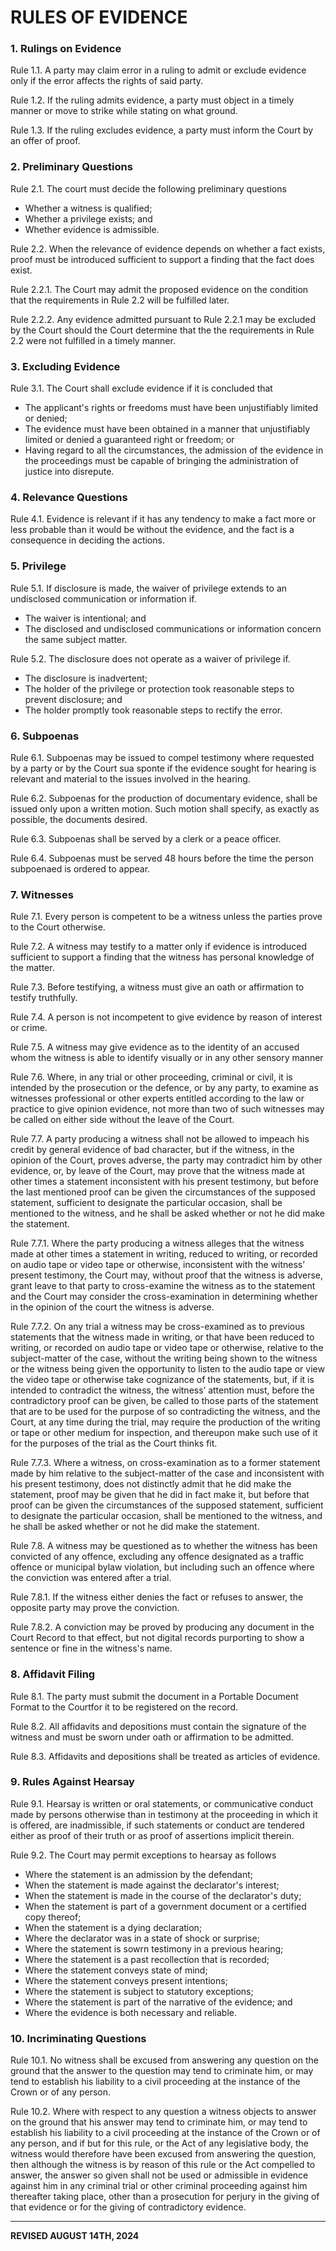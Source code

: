 # RULES OF EVIDENCE

### 1. Rulings on Evidence

Rule 1.1. A party may claim error in a ruling to admit or exclude evidence only if the error affects the rights of said party.

Rule 1.2. If the ruling admits evidence, a party must object in a timely manner or move to strike while stating on what ground.

Rule 1.3. If the ruling excludes evidence, a party must inform the Court by an offer of proof.

### 2. Preliminary Questions

Rule 2.1. The court must decide the following preliminary questions
- Whether a witness is qualified;
- Whether a privilege exists; and
- Whether evidence is admissible.

Rule 2.2. When the relevance of evidence depends on whether a fact exists, proof must be introduced sufficient to support a finding that the fact does exist. 

Rule 2.2.1. The Court may admit the proposed evidence on the condition that the requirements in Rule 2.2 will be fulfilled later.

Rule 2.2.2. Any evidence admitted pursuant to Rule 2.2.1 may be excluded by the Court should the Court determine that the the requirements in Rule 2.2 were not fulfilled in a timely manner.

### 3. Excluding Evidence

Rule 3.1. The Court shall exclude evidence if it is concluded that
- The applicant's rights or freedoms must have been unjustifiably limited or denied; 
- The evidence must have been obtained in a manner that unjustifiably limited or denied a guaranteed right or freedom; or
- Having regard to all the circumstances, the admission of the evidence in the proceedings must be capable of bringing the administration of justice into disrepute.

### 4. Relevance Questions

Rule 4.1. Evidence is relevant if it has any tendency to make a fact more or less probable than it would be without the evidence, and the fact is a consequence in deciding the actions.

### 5. Privilege

Rule 5.1. If disclosure is made, the waiver of privilege extends to an undisclosed communication or information if.
- The waiver is intentional; and
- The disclosed and undisclosed communications or information concern the same subject matter.

Rule 5.2. The disclosure does not operate as a waiver of privilege if.
- The disclosure is inadvertent;
- The holder of the privilege or protection took reasonable steps to prevent disclosure; and
- The holder promptly took reasonable steps to rectify the error.

### 6. Subpoenas

Rule 6.1. Subpoenas may be issued to compel testimony where requested by a party or by the Court sua sponte if the evidence sought for hearing is relevant and material to the issues involved in the hearing.

Rule 6.2. Subpoenas for the production of documentary evidence, shall be issued only upon a written motion. Such motion shall specify, as exactly as possible, the documents desired.

Rule 6.3. Subpoenas shall be served by a clerk or a peace officer.

Rule 6.4. Subpoenas must be served 48 hours before the time the person subpoenaed is ordered to appear.

### 7. Witnesses

Rule 7.1. Every person is competent to be a witness unless the parties prove to the Court otherwise. 

Rule 7.2. A witness may testify to a matter only if evidence is introduced sufficient to support a finding that the witness has personal knowledge of the matter.

Rule 7.3. Before testifying, a witness must give an oath or affirmation to testify truthfully.

Rule 7.4. A person is not incompetent to give evidence by reason of interest or crime.

Rule 7.5. A witness may give evidence as to the identity of an accused whom the witness is able to identify visually or in any other sensory manner

Rule 7.6. Where, in any trial or other proceeding, criminal or civil, it is intended by the prosecution or the defence, or by any party, to examine as witnesses professional or other experts entitled according to the law or practice to give opinion evidence, not more than two of such witnesses may be called on either side without the leave of the Court.

Rule 7.7. A party producing a witness shall not be allowed to impeach his credit by general evidence of bad character, but if the witness, in the opinion of the Court, proves adverse, the party may contradict him by other evidence, or, by leave of the Court, may prove that the witness made at other times a statement inconsistent with his present testimony, but before the last mentioned proof can be given the circumstances of the supposed statement, sufficient to designate the particular occasion, shall be mentioned to the witness, and he shall be asked whether or not he did make the statement.

Rule 7.7.1. Where the party producing a witness alleges that the witness made at other times a statement in writing, reduced to writing, or recorded on audio tape or video tape or otherwise, inconsistent with the witness’ present testimony, the Court may, without proof that the witness is adverse, grant leave to that party to cross-examine the witness as to the statement and the Court may consider the cross-examination in determining whether in the opinion of the court the witness is adverse.

Rule 7.7.2. On any trial a witness may be cross-examined as to previous statements that the witness made in writing, or that have been reduced to writing, or recorded on audio tape or video tape or otherwise, relative to the subject-matter of the case, without the writing being shown to the witness or the witness being given the opportunity to listen to the audio tape or view the video tape or otherwise take cognizance of the statements, but, if it is intended to contradict the witness, the witness’ attention must, before the contradictory proof can be given, be called to those parts of the statement that are to be used for the purpose of so contradicting the witness, and the Court, at any time during the trial, may require the production of the writing or tape or other medium for inspection, and thereupon make such use of it for the purposes of the trial as the Court thinks fit.

Rule 7.7.3. Where a witness, on cross-examination as to a former statement made by him relative to the subject-matter of the case and inconsistent with his present testimony, does not distinctly admit that he did make the statement, proof may be given that he did in fact make it, but before that proof can be given the circumstances of the supposed statement, sufficient to designate the particular occasion, shall be mentioned to the witness, and he shall be asked whether or not he did make the statement.

Rule 7.8. A witness may be questioned as to whether the witness has been convicted of any offence, excluding any offence designated as a traffic offence or municipal bylaw violation, but including such an offence where the conviction was entered after a trial.

Rule 7.8.1. If the witness either denies the fact or refuses to answer, the opposite party may prove the conviction.

Rule 7.8.2. A conviction may be proved by producing any document in the Court Record to that effect, but not digital records purporting to show a sentence or fine in the witness's name.

### 8. Affidavit Filing

Rule 8.1. The party must submit the document in a Portable Document Format to the Courtfor it to be registered on the record.

Rule 8.2. All affidavits and depositions must contain the signature of the witness and must be sworn under oath or affirmation to be admitted.

Rule 8.3. Affidavits and depositions shall be treated as articles of evidence.

### 9. Rules Against Hearsay

Rule 9.1. Hearsay is written or oral statements, or communicative conduct made by persons otherwise than in testimony at the proceeding in which it is offered, are inadmissible, if such statements or conduct are tendered either as proof of their truth or as proof of assertions implicit therein.

Rule 9.2. The Court may permit exceptions to hearsay as follows
- Where the statement is an admission by the defendant;
- When the statement is made against the declarator's interest;
- When the statement is made in the course of the declarator's duty;
- When the statement is part of a government document or a certified copy thereof;
- When the statement is a dying declaration;
- Where the declarator was in a state of shock or surprise;
- Where the statement is sowrn testimony in a previous hearing;
- Where the statement is a past recollection that is recorded;
- Where the statement conveys state of mind;
- Where the statement conveys present intentions;
- Where the statement is subject to statutory exceptions; 
- Where the statement is part of the narrative of the evidence; and
- Where the evidence is both necessary and reliable.

### 10. Incriminating Questions

Rule 10.1. No witness shall be excused from answering any question on the ground that the answer to the question may tend to criminate him, or may tend to establish his liability to a civil proceeding at the instance of the Crown or of any person.

Rule 10.2. Where with respect to any question a witness objects to answer on the ground that his answer may tend to criminate him, or may tend to establish his liability to a civil proceeding at the instance of the Crown or of any person, and if but for this rule, or the Act of any legislative body, the witness would therefore have been excused from answering the question, then although the witness is by reason of this rule or the Act compelled to answer, the answer so given shall not be used or admissible in evidence against him in any criminal trial or other criminal proceeding against him thereafter taking place, other than a prosecution for perjury in the giving of that evidence or for the giving of contradictory evidence.

---

**REVISED AUGUST 14TH, 2024**
